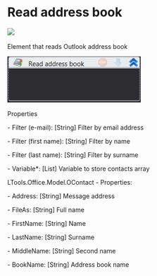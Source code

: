 # Read address book

![](https://gblobscdn.gitbook.com/assets%2F-M-L9CGkriEo1\_2PfJzA%2F-M5bWcJ3w-fpcGkQs7L4%2F-M5bXxIw3xbpAfIX18Oj%2Foutlook\_%D1%87%D0%B8%D1%82%D0%B0%D1%82%D1%8C\_%D0%B0%D0%B4%D1%80%D0%B5%D1%81\_%D0%BA%D0%BD%D0%B8%D0%B3%D1%83\_%D0%B8%D0%BA%D0%BE%D0%BD%D0%BA%D0%B0.png?alt=media\&token=ac88f024-9bc3-45e9-821e-46196f6fc17e)

Element that reads Outlook address book

![](<../../../.gitbook/assets/image (319).png>)

Properties

&#x20;\- Filter (e-mail): \[String] Filter by email address

&#x20;\- Filter (first name): \[String] Filter by name

&#x20;\- Filter (last name): \[String] Filter by surname

&#x20;\- Variable\*: \[List] Variable to store contacts array

LTools.Office.Model.OContact - Properties:

&#x20;\- Address: \[String] Message address

&#x20;\- FileAs: \[String] Full name

&#x20;\- FirstName: \[String] Name

&#x20;\- LastName: \[String] Surname

&#x20;\- MiddleName: \[String] Second name

&#x20;\- BookName: \[String] Address book name
